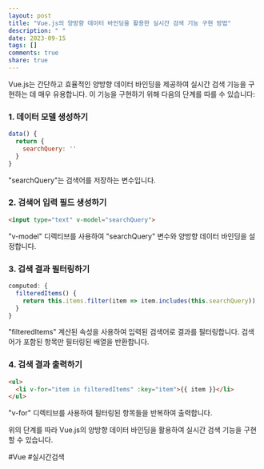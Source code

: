 ```yaml
---
layout: post
title: "Vue.js의 양방향 데이터 바인딩을 활용한 실시간 검색 기능 구현 방법"
description: " "
date: 2023-09-15
tags: []
comments: true
share: true
---
```


Vue.js는 간단하고 효율적인 양방향 데이터 바인딩을 제공하여 실시간 검색 기능을 구현하는 데 매우 유용합니다. 이 기능을 구현하기 위해 다음의 단계를 따를 수 있습니다:

### 1. 데이터 모델 생성하기
```javascript
data() {
  return {
    searchQuery: ''
  }
}
```
"searchQuery"는 검색어를 저장하는 변수입니다.

### 2. 검색어 입력 필드 생성하기
```html
<input type="text" v-model="searchQuery">
```
"v-model" 디렉티브를 사용하여 "searchQuery" 변수와 양방향 데이터 바인딩을 설정합니다.

### 3. 검색 결과 필터링하기
```javascript
computed: {
  filteredItems() {
    return this.items.filter(item => item.includes(this.searchQuery))
  }
}
```
"filteredItems" 계산된 속성을 사용하여 입력된 검색어로 결과를 필터링합니다. 검색어가 포함된 항목만 필터링된 배열을 반환합니다.

### 4. 검색 결과 출력하기
```html
<ul>
  <li v-for="item in filteredItems" :key="item">{{ item }}</li>
</ul>
```
"v-for" 디렉티브를 사용하여 필터링된 항목들을 반복하여 출력합니다.

위의 단계를 따라 Vue.js의 양방향 데이터 바인딩을 활용하여 실시간 검색 기능을 구현할 수 있습니다.

#Vue #실시간검색
